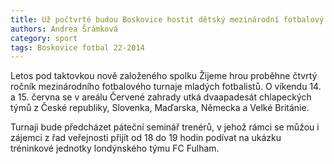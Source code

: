 ```yaml
---
title: Už počtvrté budou Boskovice hostit dětský mezinárodní fotbalový turnaj
authors: Andrea Šrámková
category: sport
tags: Boskovice fotbal 22-2014 
---
```


Letos pod taktovkou nově založeného spolku Žijeme hrou proběhne čtvrtý ročník mezinárodního fotbalového turnaje mladých fotbalistů. O víkendu 14. a 15. června se v areálu Červené zahrady utká dvaapadesát chlapeckých týmů z České republiky, Slovenka, Maďarska, Německa a Velké Británie.

Turnaji bude předcházet páteční seminář trenérů, v jehož rámci se můžou i zájemci z řad veřejnosti přijít od 18 do 19 hodin podívat na ukázku tréninkové jednotky londýnského týmu FC Fulham.